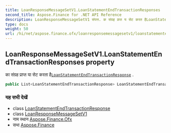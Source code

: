 ```yaml
---
title: LoanResponseMessageSetV1.LoanStatementEndTransactionResponses
second_title: Aspose.Finance for .NET API Reference
description: LoanResponseMessageSetV1 संपत्त. क संग्रह प्रप्त य सेट करत हैLoanStatementEndTransactionResponse .
type: docs
weight: 50
url: /hi/net/aspose.finance.ofx/loanresponsemessagesetv1/loanstatementendtransactionresponses/
---
```

## LoanResponseMessageSetV1.LoanStatementEndTransactionResponses property

का संग्रह प्राप्त या सेट करता है[`LoanStatementEndTransactionResponse`](../../../aspose.finance.ofx.loan/loanstatementendtransactionresponse/) .

```csharp
public List<LoanStatementEndTransactionResponse> LoanStatementEndTransactionResponses { get; set; }
```

### यह सभी देखें

* class [LoanStatementEndTransactionResponse](../../../aspose.finance.ofx.loan/loanstatementendtransactionresponse/)
* class [LoanResponseMessageSetV1](../)
* नाम स्थान [Aspose.Finance.Ofx](../../loanresponsemessagesetv1/)
* सभा [Aspose.Finance](../../../)


